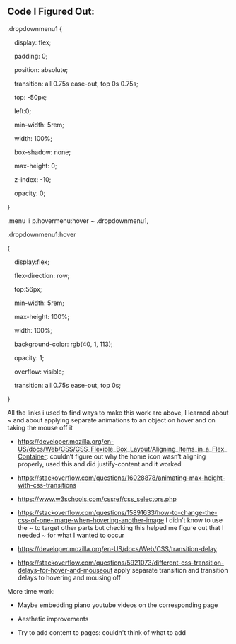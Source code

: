 
## Code I Figured Out: 

.dropdownmenu1 { 

&nbsp;&nbsp;&nbsp;&nbsp;display: flex;

&nbsp;&nbsp;&nbsp;&nbsp;padding: 0;

&nbsp;&nbsp;&nbsp;&nbsp;position: absolute;

&nbsp;&nbsp;&nbsp;&nbsp;transition: all 0.75s ease-out, top 0s 0.75s;

&nbsp;&nbsp;&nbsp;&nbsp;top: -50px;

&nbsp;&nbsp;&nbsp;&nbsp;left:0;

&nbsp;&nbsp;&nbsp;&nbsp;min-width: 5rem;

&nbsp;&nbsp;&nbsp;&nbsp;width: 100%;

&nbsp;&nbsp;&nbsp;&nbsp;box-shadow: none;

&nbsp;&nbsp;&nbsp;&nbsp;max-height: 0;  

&nbsp;&nbsp;&nbsp;&nbsp;z-index: -10;

&nbsp;&nbsp;&nbsp;&nbsp;opacity: 0;

}

.menu li p.hovermenu:hover ~ .dropdownmenu1,

.dropdownmenu1:hover

{

&nbsp;&nbsp;&nbsp;&nbsp;display:flex;

&nbsp;&nbsp;&nbsp;&nbsp;flex-direction: row;

&nbsp;&nbsp;&nbsp;&nbsp;top:56px;

&nbsp;&nbsp;&nbsp;&nbsp;min-width: 5rem;

&nbsp;&nbsp;&nbsp;&nbsp;max-height: 100%;

&nbsp;&nbsp;&nbsp;&nbsp;width: 100%;

&nbsp;&nbsp;&nbsp;&nbsp;background-color: rgb(40, 1, 113);

&nbsp;&nbsp;&nbsp;&nbsp;opacity: 1;

&nbsp;&nbsp;&nbsp;&nbsp;overflow: visible;

&nbsp;&nbsp;&nbsp;&nbsp;transition: all 0.75s ease-out, top 0s;

  }

All the links i used to find ways to make this work are above, I learned about ~ and about applying separate animations to an object on hover and on taking the mouse off it

 - https://developer.mozilla.org/en-US/docs/Web/CSS/CSS_Flexible_Box_Layout/Aligning_Items_in_a_Flex_Container: couldn’t figure out why the home icon wasn’t aligning properly, used this and did justify-content and it worked

 - https://stackoverflow.com/questions/16028878/animating-max-height-with-css-transitions 

 - https://www.w3schools.com/cssref/css_selectors.php 

 - https://stackoverflow.com/questions/15891633/how-to-change-the-css-of-one-image-when-hovering-another-image 
I didn’t know to use the ~ to target other parts but checking this helped me figure out that I needed ~ for what I wanted to occur

 - https://developer.mozilla.org/en-US/docs/Web/CSS/transition-delay 

 - https://stackoverflow.com/questions/5921073/different-css-transition-delays-for-hover-and-mouseout apply separate transition and transition delays to hovering and mousing off

More time work:

- Maybe embedding piano youtube videos on the corresponding page

- Aesthetic improvements

- Try to add content to pages: couldn't think of what to add